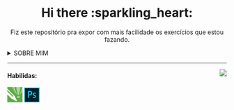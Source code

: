 <div align="center">
  <h1>Hi there :sparkling_heart:	</h1>

  Fiz este repositório pra expor com mais facilidade os exercícios que estou fazando.
</div>

<details>
  <summary>SOBRE MIM</summary>
  
  - Eu me chamo Maycon, tenho 20 anos, sou de maceió no estado de alagoas, estudando Análise e Desenvolvimento de Sistemas, atualmente eu tabalho com Design Gráfico e Sublimação.
  - Sou habilidoso com **CorelDRAW**, **Photoshop** e cheguei até a usar o **InDesign**, hoje estou tentando migrar para o **Gimp e Inkscape**.
  - Relacionado a programação estou iniciando, estou prendendo atualmente, Postgre, e JavaScript.
  
</details>

  --- 
  <img align="right" src="https://github-readme-stats.vercel.app/api/top-langs/?username=maycondiasz&layout=compact&langs_count=16&theme=tokyonight"/>
  <h4 align="left">Habilidas:</h4>
  
  <div style="display: inline-block;">
    <img title="corelDraw" width="35px" src="https://github.com/maycondiasz/maycondiasz/blob/master/imagens/corel_draw_x7_0.png?raw=true">
    <img title="corelDraw" width="35px" src="https://github.com/maycondiasz/maycondiasz/blob/master/imagens/Photoshop_CC_icon.png?raw=true">
  </div>
